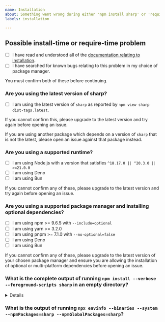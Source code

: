 ```yaml
---
name: Installation
about: Something went wrong during either 'npm install sharp' or 'require("sharp")'
labels: installation

---
```


<!-- Please try to answer as many of these questions as possible. -->

## Possible install-time or require-time problem

<!-- Please place an [x] in the box to confirm. -->

- [ ] I have read and understood all of the [documentation relating to installation](https://sharp.pixelplumbing.com/install).
- [ ] I have searched for known bugs relating to this problem in my choice of package manager.

You must confirm both of these before continuing.

### Are you using the latest version of sharp?

<!-- Please place an [x] in the box to confirm. -->

- [ ] I am using the latest version of `sharp` as reported by `npm view sharp dist-tags.latest`.

If you cannot confirm this, please upgrade to the latest version and try again before opening an issue.

If you are using another package which depends on a version of `sharp` that is not the latest,
please open an issue against that package instead.

### Are you using a supported runtime?

<!-- Please place an [x] in the relevant box to confirm. -->

- [ ] I am using Node.js with a version that satisfies `^18.17.0 || ^20.3.0 || >=21.0.0`
- [ ] I am using Deno
- [ ] I am using Bun

If you cannot confirm any of these,
please upgrade to the latest version
and try again before opening an issue.

### Are you using a supported package manager and installing optional dependencies?

<!-- Please place an [x] in the relevant box to confirm. -->

- [ ] I am using npm >= 9.6.5 with `--include=optional`
- [ ] I am using yarn >= 3.2.0
- [ ] I am using pnpm >= 7.1.0 with `--no-optional=false`
- [ ] I am using Deno
- [ ] I am using Bun

If you cannot confirm any of these, please upgrade to the latest version of your chosen package manager
and ensure you are allowing the installation of optional or multi-platform dependencies before opening an issue.

### What is the complete output of running `npm install --verbose --foreground-scripts sharp` in an empty directory?

<details>

<!-- Please provide output of `npm install --verbose --foreground-scripts sharp` in an empty directory here. -->

</details>

### What is the output of running `npx envinfo --binaries --system --npmPackages=sharp --npmGlobalPackages=sharp`?

<!-- Please provide output of `npx envinfo --binaries --system --npmPackages=sharp --npmGlobalPackages=sharp` here. -->
